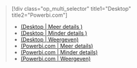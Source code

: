 > [!div class="op_multi_selector" title1="Desktop" title2="Powerbi.com"]
> * [(Desktop | Meer details )](../power-bi-custom-visuals-use.md)
> * [(Desktop | Minder details )](../powerbi-custom-visuals-use-less.md)
> * [(Desktop | Weergeven)](../powerbi-custom-visuals-add-to-report-vid.md)
> * [(Powerbi.com | Meer details)](../power-bi-report-add-custom-visual.md)
> * [(Powerbi.com | Minder details)](../powerbi-custom-visuals-add-to-report-less.md)
> * [(Powerbi.com | Weergeven)](../powerbi-custom-visuals-add-to-report-vid.md)
> 
> 

